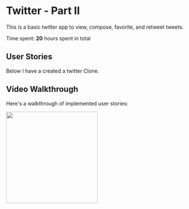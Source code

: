 # Twitter - Part II

This is a basic twitter app to view, compose, favorite, and retweet tweets.

Time spent: **20** hours spent in total

## User Stories

Below I have a created a twitter Clone.

## Video Walkthrough

Here's a walkthrough of implemented user stories:

<img src="http://g.recordit.co/ouCRDBcTPV.gif" width=250><br>



